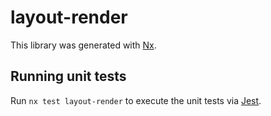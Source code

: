 # layout-render

This library was generated with [Nx](https://nx.dev).

## Running unit tests

Run `nx test layout-render` to execute the unit tests via [Jest](https://jestjs.io).
